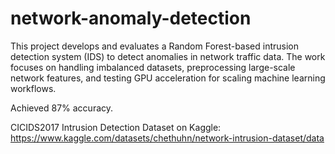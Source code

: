# network-anomaly-detection
This project develops and evaluates a Random Forest-based intrusion detection system (IDS) to detect anomalies in network traffic data. The work focuses on handling imbalanced datasets, preprocessing large-scale network features, and testing GPU acceleration for scaling machine learning workflows.

Achieved 87% accuracy.

CICIDS2017 Intrusion Detection Dataset on Kaggle: https://www.kaggle.com/datasets/chethuhn/network-intrusion-dataset/data

